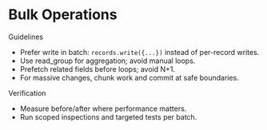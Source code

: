 # Bulk Operations

Guidelines

- Prefer write in batch: `records.write({...})` instead of per-record writes.
- Use read_group for aggregation; avoid manual loops.
- Prefetch related fields before loops; avoid N+1.
- For massive changes, chunk work and commit at safe boundaries.

Verification

- Measure before/after where performance matters.
- Run scoped inspections and targeted tests per batch.
